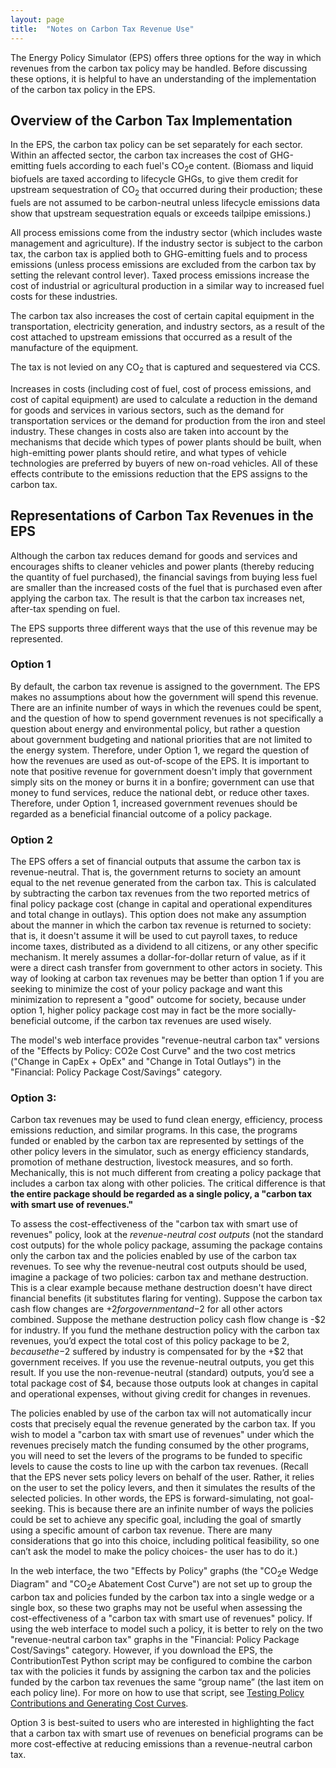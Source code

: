 ```yaml
---
layout: page
title:  "Notes on Carbon Tax Revenue Use"
---
```


The Energy Policy Simulator (EPS) offers three options for the way in which revenues from the carbon tax policy may be handled.  Before discussing these options, it is helpful to have an understanding of the implementation of the carbon tax policy in the EPS.

## Overview of the Carbon Tax Implementation

In the EPS, the carbon tax policy can be set separately for each sector.  Within an affected sector, the carbon tax increases the cost of GHG-emitting fuels according to each fuel's CO<sub>2</sub>e content.  (Biomass and liquid biofuels are taxed according to lifecycle GHGs, to give them credit for upstream sequestration of CO<sub>2</sub> that occurred during their production; these fuels are not assumed to be carbon-neutral unless lifecycle emissions data show that upstream sequestration equals or exceeds tailpipe emissions.)

All process emissions come from the industry sector (which includes waste management and agriculture).  If the industry sector is subject to the carbon tax, the carbon tax is applied both to GHG-emitting fuels and to process emissions (unless process emissions are excluded from the carbon tax by setting the relevant control lever).  Taxed process emissions increase the cost of industrial or agricultural production in a similar way to increased fuel costs for these industries.

The carbon tax also increases the cost of certain capital equipment in the transportation, electricity generation, and industry sectors, as a result of the cost attached to upstream emissions that occurred as a result of the manufacture of the equipment.

The tax is not levied on any CO<sub>2</sub> that is captured and sequestered via CCS.

Increases in costs (including cost of fuel, cost of process emissions, and cost of capital equipment) are used to calculate a reduction in the demand for goods and services in various sectors, such as the demand for transportation services or the demand for production from the iron and steel industry.  These changes in costs also are taken into account by the mechanisms that decide which types of power plants should be built, when high-emitting power plants should retire, and what types of vehicle technologies are preferred by buyers of new on-road vehicles.  All of these effects contribute to the emissions reduction that the EPS assigns to the carbon tax.

## Representations of Carbon Tax Revenues in the EPS

Although the carbon tax reduces demand for goods and services and encourages shifts to cleaner vehicles and power plants (thereby reducing the quantity of fuel purchased), the financial savings from buying less fuel are smaller than the increased costs of the fuel that is purchased even after applying the carbon tax.  The result is that the carbon tax increases net, after-tax spending on fuel.

The EPS supports three different ways that the use of this revenue may be represented.

### Option 1

By default, the carbon tax revenue is assigned to the government.  The EPS makes no assumptions about how the government will spend this revenue.  There are an infinite number of ways in which the revenues could be spent, and the question of how to spend government revenues is not specifically a question about energy and environmental policy, but rather a question about government budgeting and national priorities that are not limited to the energy system.  Therefore, under Option 1, we regard the question of how the revenues are used as out-of-scope of the EPS.  It is important to note that positive revenue for government doesn't imply that government simply sits on the money or burns it in a bonfire; government can use that money to fund services, reduce the national debt, or reduce other taxes.  Therefore, under Option 1, increased government revenues should be regarded as a beneficial financial outcome of a policy package.

### Option 2

The EPS offers a set of financial outputs that assume the carbon tax is revenue-neutral.  That is, the government returns to society an amount equal to the net revenue generated from the carbon tax.  This is calculated by subtracting the carbon tax revenues from the two reported metrics of final policy package cost (change in capital and operational expenditures and total change in outlays).  This option does not make any assumption about the manner in which the carbon tax revenue is returned to society: that is, it doesn't assume it will be used to cut payroll taxes, to reduce income taxes, distributed as a dividend to all citizens, or any other specific mechanism.  It merely assumes a dollar-for-dollar return of value, as if it were a direct cash transfer from government to other actors in society.  This way of looking at carbon tax revenues may be better than option 1 if you are seeking to minimize the cost of your policy package and want this minimization to represent a "good" outcome for society, because under option 1, higher policy package cost may in fact be the more socially-beneficial outcome, if the carbon tax revenues are used wisely.

The model's web interface provides "revenue-neutral carbon tax" versions of the "Effects by Policy: CO2e Cost Curve" and the two cost metrics ("Change in CapEx + OpEx" and "Change in Total Outlays") in the "Financial: Policy Package Cost/Savings" category.

### Option 3:

Carbon tax revenues may be used to fund clean energy, efficiency, process emissions reduction, and similar programs.  In this case, the programs funded or enabled by the carbon tax are represented by settings of the other policy levers in the simulator, such as energy efficiency standards, promotion of methane destruction, livestock measures, and so forth.  Mechanically, this is not much different from creating a policy package that includes a carbon tax along with other policies.  The critical difference is that **the entire package should be regarded as a single policy, a "carbon tax with smart use of revenues."**

To assess the cost-effectiveness of the "carbon tax with smart use of revenues" policy, look at the *revenue-neutral cost outputs* (not the standard cost outputs) for the whole policy package, assuming the package contains only the carbon tax and the policies enabled by use of the carbon tax revenues.  To see why the revenue-neutral cost outputs should be used, imagine a package of two policies: carbon tax and methane destruction.  This is a clear example because methane destruction doesn't have direct financial benefits (it substitutes flaring for venting).  Suppose the carbon tax cash flow changes are +$2 for government and -$2 for all other actors combined.  Suppose the methane destruction policy cash flow change is -$2 for industry.  If you fund the methane destruction policy with the carbon tax revenues, you’d expect the total cost of this policy package to be $2, because the -$2 suffered by industry is compensated for by the +$2 that government receives.  If you use the revenue-neutral outputs, you get this result.  If you use the non-revenue-neutral (standard) outputs, you’d see a total package cost of $4, because those outputs look at changes in capital and operational expenses, without giving credit for changes in revenues.

The policies enabled by use of the carbon tax will not automatically incur costs that precisely equal the revenue generated by the carbon tax.  If you wish to model a "carbon tax with smart use of revenues" under which the revenues precisely match the funding consumed by the other programs, you will need to set the levers of the programs to be funded to specific levels to cause the costs to line up with the carbon tax revenues.  (Recall that the EPS never sets policy levers on behalf of the user.  Rather, it relies on the user to set the policy levers, and then it simulates the results of the selected policies.  In other words, the EPS is forward-simulating, not goal-seeking.  This is because there are an infinite number of ways the policies could be set to achieve any specific goal, including the goal of smartly using a specific amount of carbon tax revenue.  There are many considerations that go into this choice, including political feasibility, so one can’t ask the model to make the policy choices- the user has to do it.)

In the web interface, the two "Effects by Policy" graphs (the "CO<sub>2</sub>e Wedge Diagram" and "CO<sub>2</sub>e Abatement Cost Curve") are not set up to group the carbon tax and policies funded by the carbon tax into a single wedge or a single box, so these two graphs may not be useful when assessing the cost-effectiveness of a "carbon tax with smart use of revenues" policy.  If using the web interface to model such a policy, it is better to rely on the two "revenue-neutral carbon tax" graphs in the "Financial: Policy Package Cost/Savings" category.  However, if you download the EPS, the ContributionTest Python script may be configured to combine the carbon tax with the policies it funds by assigning the carbon tax and the policies funded by the carbon tax revenues the same “group name” (the last item on each policy line).  For more on how to use that script, see [Testing Policy Contributions and Generating Cost Curves](testing-policy-contributions.html).

Option 3 is best-suited to users who are interested in highlighting the fact that a carbon tax with smart use of revenues on beneficial programs can be more cost-effective at reducing emissions than a revenue-neutral carbon tax.
